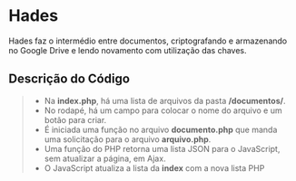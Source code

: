 # Hades

Hades faz o intermédio entre documentos, criptografando e armazenando no Google Drive e lendo novamento com utilização das chaves.

## Descrição do Código

> * Na **index.php**, há uma lista de arquivos da pasta **/documentos/**.
> * No rodapé, há um campo para colocar o nome do arquivo e um botão para criar.
> * É iniciada uma função no arquivo **documento.php** que manda uma solicitação para o arquivo **arquivo.php**.
> * Uma função do PHP retorna uma lista JSON para o JavaScript, sem atualizar a página, em Ajax.
> * O JavaScript atualiza a lista da **index** com a nova lista PHP
